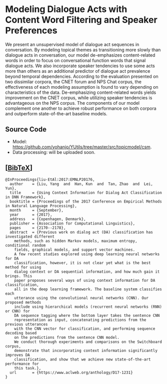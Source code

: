 # Modeling Dialogue Acts with Content Word Filtering and Speaker Preferences


We present an unsupervised model of dialogue act sequences in conversation. By modeling topical themes as transitioning more slowly than dialogue acts in conversation, our model de-emphasizes content-related words in order to focus on conversational function words that signal dialogue acts. We also incorporate speaker tendencies to use some acts more than others as an additional predictor of dialogue act prevalence beyond temporal dependencies. According to the evaluation presented on two dissimilar corpora, the CNET forum and NPS Chat corpus, the effectiveness of each modeling assumption is found to vary depending on characteristics of the data. De-emphasizing content-related words yields improvement on the CNET corpus, while utilizing speaker tendencies is advantageous on the NPS corpus. The components of our model complement one another to achieve robust performance on both corpora and outperform state-of-the-art baseline models. 


## Source Code

 * Model: <https://github.com/yohanjo/YUtils/tree/master/src/topicmodel/csm>.
 * Data processing: will be uploaded soon.


## [[BibTeX](http://www.aclweb.org/anthology/D/D17/D17-1231.bib)]
```
@InProceedings{liu-EtAl:2017:EMNLP20176,
  author    = {Liu, Yang  and  Han, Kun  and  Tan, Zhao  and  Lei, Yun},
  title     = {Using Context Information for Dialog Act Classification in DNN Framework},
  booktitle = {Proceedings of the 2017 Conference on Empirical Methods in Natural Language Processing},
  month     = {September},
  year      = {2017},
  address   = {Copenhagen, Denmark},
  publisher = {Association for Computational Linguistics},
  pages     = {2170--2178},
  abstract  = {Previous work on dialog act (DA) classification has investigated different
	methods, such as hidden Markov models, maximum entropy, conditional random
	fields, graphical models, and support vector machines.
	A few recent studies explored using deep learning neural networks for DA
	classification, however, it is not clear yet what is the best method for using
	dialog context or DA sequential information, and how much gain it brings. This
	paper proposes several ways of using context information for DA classification,
	all in the deep learning framework. The baseline system classifies each
	utterance using the convolutional neural networks (CNN). Our proposed methods
	include using hierarchical models (recurrent neural networks (RNN) or CNN) for
	DA sequence tagging where the bottom layer takes the sentence CNN
	representation as input, concatenating predictions from the previous utterances
	with the CNN vector for classification, and performing sequence decoding based
	on the predictions from the sentence CNN model. 
	We conduct thorough experiments and comparisons on the Switchboard corpus,
	demonstrate that incorporating context information significantly improves DA
	classification, and show that we achieve new state-of-the-art performance for
	this task.},
  url       = {https://www.aclweb.org/anthology/D17-1231}
}
```
